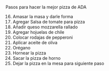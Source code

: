 Pasos para hacer la mejor pizza de ADA














16. Amasar la masa y darle forma 
17. Agregar Salsa de tomate para pizza
18. Añadir queso mozzarella rallado
19. Agregar hojuelas de chile 
20. Colocar rodajas de pepperoni
21. Aplicar aceite de oliva
22. Orégano
23. Hornear la pizza
24. Sacar la pizza de horno
25. Dejar la pizza en la mesa para siguiente paso